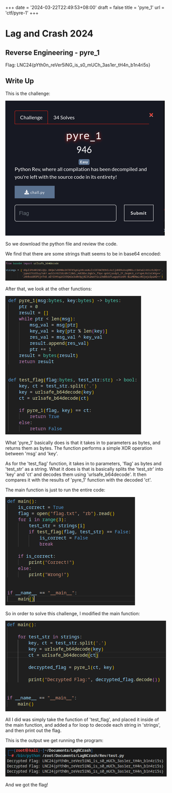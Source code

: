 +++
date = '2024-03-22T22:49:53+08:00'
draft = false
title = 'pyre_1'
url = 'ctf/pyre-1'
+++

# Lag and Crash 2024

## Reverse Engineering - pyre_1
Flag: LNC24{pYth0n_reVer5iNG_is_s0_mUCh_3as1er_tH4n_b1n4ri5s}

## Write Up
This is the challenge:

![](./Images/image1.png)

So we download the python file and review the code.

We find that there are some strings thatt seems to be in base64 encoded:

![](./Images/image2.png)

After that, we look at the other functions:

![](./Images/image3.png)

What 'pyre_1' basically does is that it takes in to parameters as bytes, and returns them as bytes. The function performs a simple XOR operation between 'msg' and 'key'.

As for the 'test_flag' function, it takes in to parameters, 'flag' as bytes and 'test_str' as a string. What it does is that is basically splits the 'test_str' into 'key' and 'ct' and decodes them using 'urlsafe_b64decode'. It then compares it with the results of 'pyre_1' function with the decoded 'ct'.

The main function is just to run the entire code:

![](./Images/image4.png)

So in order to solve this challenge, I modified the main function:

![](./Images/image5.png)

All I did was simply take the function of 'test_flag', and placed it inside of the main function, and added a for loop to decode each string in 'strings', and then print out the flag.

This is the output we get running the program:

![](./Images/image6.png)

And we got the flag!